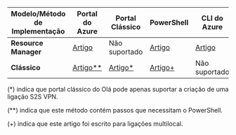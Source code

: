 | **Modelo/Método de Implementação** | **Portal do Azure** | **Portal Clássico** | **PowerShell** | **CLI do Azure** |
| --- | --- | --- | --- | --- |
| **Resource Manager** |[Artigo](../articles/vpn-gateway/vpn-gateway-howto-site-to-site-resource-manager-portal.md) |Não suportado |[Artigo](../articles/vpn-gateway/vpn-gateway-create-site-to-site-rm-powershell.md) | [Artigo](../articles/vpn-gateway/vpn-gateway-howto-site-to-site-resource-manager-cli.md) |
| **Clássico** |[Artigo**](../articles/vpn-gateway/vpn-gateway-howto-site-to-site-classic-portal.md) |[Artigo*](../articles/vpn-gateway/vpn-gateway-site-to-site-create.md) |[Artigo+](../articles/vpn-gateway/vpn-gateway-multi-site.md) | Não suportado |

(*) indica que portal clássico do Olá pode apenas suportar a criação de uma ligação S2S VPN.

(**) indica que este método contém passos que necessitam o PowerShell.

(+) indica que este artigo foi escrito para ligações multilocal.